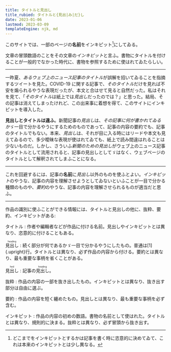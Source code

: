 ```yaml
---
title: タイトルと見出し
title_rubied: タイトルと{見出|み|だ}し
date: 2023-01-06
lastmod: 2023-03-09
templateEngine: njk, md
---
```


このサイトでは、一部のページの<b>名前</b>をインキピット[^1]にしてゐる。

[^1]: どこまでをインキピットとするかは記事を書く時に恣意的に決めてゐて、これは本来のインキピットとは少し異なる。

文章の冒頭数語のことをその文章の*インキピット*と言ふ。書物にタイトルを付けることが一般的でなかった時代に、書物を参照するために使はれてゐたらしい。

---

一昨夏、<i>あるウェブ上のニュース記事のタイトル</i>が誤解を招いてゐることを指摘するツイートを見た。COVID-19 に関する記事で、<i>そのタイトル</i>だけを見れば不安を煽られるやうな表現だったが、本文と合はせて見ると自然だった。私はそれを見て、「<i>そのタイトル</i>は紙上では*見出し*だったのでは？」と思った。結局、その記事は消えてしまったけれど、この出来事に着想を得て、このサイトにインキピットを導入した。

**見出しとタイトルは違ふ**。新聞記事の*見出し*は、*その記事に何が書かれてゐるか*ゞ一目で分かるやうにするためのものであって、記事の内容の要約でも、記事のタイトルでもない。本来、*見出し*は、それが目に入る時にはリードや本文も見えてゐるので、多少曖昧な表現が使はれてゐても、紙上で読み間違はれることは少ないものだ。しかし、さういふ*新聞のための見出し*がウェブ上のニュース記事のタイトルとして流用されると、記事の見出しとしてゞはなく、ウェブページのタイトルとして解釈されてしまふことになる。

---

これを回避するには、記事の<b>名前</b>に*見出し*以外のものを使ふとよい。*インキピット*のやうな、記事の内容を理解させようとしてゐないといふことが一目で分かる種類のものや、*要約*のやうな、記事の内容を理解させられるものが適当だと思ふ。

---

作品の識別に使ふことができる情報には、タイトルと見出しの他に、抜粋、要約、インキピットがある:

タイトル
: 作者や編輯者などが作品に付ける名前。見出しやインキピットとは異なり、恣意的に付けることもある。

<ruby>見出し<rt lang="en">heading</ruby>
: 続く部分が何であるかゞ一目で分かるやうにしたもの。普通は[1]{.upright}行。タイトルとは異なり、必ず作品の内容から付ける。要約とは異なり、最も重要な事柄を省くことがある。

<ruby>見出し<rt lang="en">hed</ruby>
: 記事の<ruby>見出し<rt lang="en">heading</ruby>。

抜粋
: 作品の内容の一部を抜き出したもの。インキピットとは異なり、抜き出す部分は自由に選ぶ。

要約
: 作品の内容を短く纏めたもの。見出しとは異なり、最も重要な事柄を必ず含む。

インキピット
: 作品の内容の初めの数語。書物の名前として使はれた。タイトルとは異なり、規則的に決まる。抜粋とは異なり、必ず冒頭から抜き出す。
